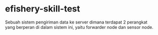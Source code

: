 # efishery-skill-test
Sebuah sistem pengiriman data ke server dimana terdapat 2 perangkat yang berperan di dalam sistem ini, yaitu forwarder node dan sensor node.
